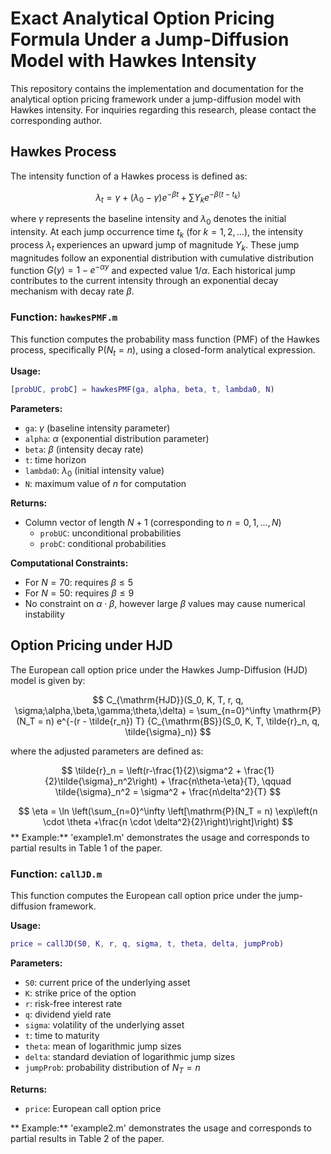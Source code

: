 # Exact Analytical Option Pricing Formula Under a Jump-Diffusion Model with Hawkes Intensity

This repository contains the implementation and documentation for the analytical option pricing framework under a jump-diffusion model with Hawkes intensity. For inquiries regarding this research, please contact the corresponding author.

## Hawkes Process

The intensity function of a Hawkes process is defined as:

$$
\lambda_t = \gamma + (\lambda_0-\gamma)e^{-\beta t} + \sum Y_k e^{-\beta(t-t_k)}
$$

where $\gamma$ represents the baseline intensity and $\lambda_0$ denotes the initial intensity. At each jump occurrence time $t_k$ (for $k = 1,2,\ldots$), the intensity process $\lambda_t$ experiences an upward jump of magnitude $Y_k$. These jump magnitudes follow an exponential distribution with cumulative distribution function $G(y) = 1-e^{-\alpha y}$ and expected value $1/\alpha$. Each historical jump contributes to the current intensity through an exponential decay mechanism with decay rate $\beta$.

### Function: `hawkesPMF.m`

This function computes the probability mass function (PMF) of the Hawkes process, specifically $\mathrm{P}(N_t = n)$, using a closed-form analytical expression.

**Usage:**

```matlab
[probUC, probC] = hawkesPMF(ga, alpha, beta, t, lambda0, N)
```

**Parameters:**
- `ga`: $\gamma$ (baseline intensity parameter)
- `alpha`: $\alpha$ (exponential distribution parameter)
- `beta`: $\beta$ (intensity decay rate)
- `t`: time horizon
- `lambda0`: $\lambda_0$ (initial intensity value)
- `N`: maximum value of $n$ for computation

**Returns:**
- Column vector of length $N+1$ (corresponding to $n = 0, 1, \ldots, N$)
  - `probUC`: unconditional probabilities
  - `probC`: conditional probabilities
 
**Computational Constraints:**
- For $N = 70$: requires $\beta \leq 5$
- For $N = 50$: requires $\beta \leq 9$
- No constraint on $\alpha \cdot \beta$, however large $\beta$ values may cause numerical instability


## Option Pricing under HJD

The European call option price under the Hawkes Jump-Diffusion (HJD) model is given by:

$$
C_{\mathrm{HJD}}(S_0, K, T, r, q, \sigma;\alpha,\beta,\gamma;\theta,\delta) = \sum_{n=0}^\infty \mathrm{P} (N_T = n) e^{-(r - \tilde{r_n}) T} {C_{\mathrm{BS}}(S_0, K, T, \tilde{r}_n, q, \tilde{\sigma}_n)}
$$

where the adjusted parameters are defined as:

$$
\tilde{r}_n = \left(r-\frac{1}{2}\sigma^2 + \frac{1}{2}\tilde{\sigma}_n^2\right) + \frac{n\theta-\eta}{T}, \qquad \tilde{\sigma}_n^2 = \sigma^2 + \frac{n\delta^2}{T}
$$

$$
\eta = \ln \left(\sum_{n=0}^\infty \left[\mathrm{P}(N_T = n) \exp\left(n \cdot \theta +\frac{n \cdot \delta^2}{2}\right)\right]\right)
$$
** Example:**
'example1.m' demonstrates the usage and corresponds to partial results in Table 1 of the paper.

### Function: `callJD.m`

This function computes the European call option price under the jump-diffusion framework.

**Usage:**

```matlab
price = callJD(S0, K, r, q, sigma, t, theta, delta, jumpProb)
```

**Parameters:**
- `S0`: current price of the underlying asset
- `K`: strike price of the option
- `r`: risk-free interest rate
- `q`: dividend yield rate
- `sigma`: volatility of the underlying asset
- `t`: time to maturity
- `theta`: mean of logarithmic jump sizes
- `delta`: standard deviation of logarithmic jump sizes
- `jumpProb`: probability distribution of $N_T = n$

**Returns:**
- `price`: European call option price

** Example:**
'example2.m' demonstrates the usage and corresponds to partial results in Table 2 of the paper.
